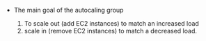 
* The main goal of the autocaling group

    1. To scale out (add EC2 instances) to match an increased load
    2. scale in (remove EC2 instances) to match a decreased load.
